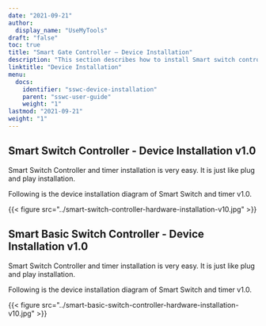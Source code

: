 ```yaml
---
date: "2021-09-21"
author:
  display_name: "UseMyTools"
draft: "false"
toc: true
title: "Smart Gate Controller – Device Installation"
description: "This section describes how to install Smart switch controller and timer."
linktitle: "Device Installation"
menu:
  docs:
    identifier: "sswc-device-installation"
    parent: "sswc-user-guide"
    weight: "1"
lastmod: "2021-09-21"
weight: "1"
---
```


## Smart Switch Controller - Device Installation v1.0 ##

Smart Switch Controller and timer installation is very easy. It is just like plug and play installation.

Following is the device installation diagram of Smart Switch and timer v1.0.

{{< figure src="../smart-switch-controller-hardware-installation-v10.jpg" >}}


## Smart Basic Switch Controller - Device Installation v1.0 ##

Smart Switch Controller and timer installation is very easy. It is just like plug and play installation.

Following is the device installation diagram of Smart Switch and timer v1.0.

{{< figure src="../smart-basic-switch-controller-hardware-installation-v10.jpg" >}}
